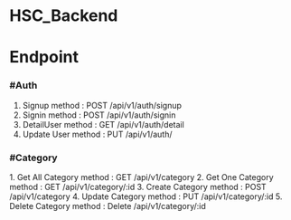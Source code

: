 # HSC_Backend

<h1>Endpoint</h1>
<h3>#Auth</h3>
<p>
   

1. Signup 
   method : POST
  /api/v1/auth/signup
2. Signin
   method : POST
  /api/v1/auth/signin
3. DetailUser
   method : GET
  /api/v1/auth/detail
4. Update User
   method : PUT
  /api/v1/auth/
</p>


<h3>#Category</h3>
<p>
1. Get All Category
   method : GET
   /api/v1/category
2. Get One Category
   method : GET
   /api/v1/category/:id
3. Create Category
   method : POST
   /api/v1/category
4. Update Category
   method : PUT
   /api/v1/category/:id
5. Delete Category
   method : Delete
   /api/v1/category/:id
</p>
